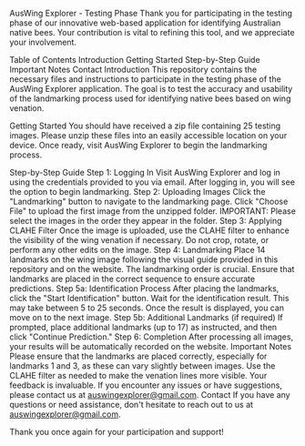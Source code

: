 AusWing Explorer - Testing Phase
Thank you for participating in the testing phase of our innovative web-based application for identifying Australian native bees. Your contribution is vital to refining this tool, and we appreciate your involvement.

Table of Contents
Introduction
Getting Started
Step-by-Step Guide
Important Notes
Contact
Introduction
This repository contains the necessary files and instructions to participate in the testing phase of the AusWing Explorer application. The goal is to test the accuracy and usability of the landmarking process used for identifying native bees based on wing venation.

Getting Started
You should have received a zip file containing 25 testing images. Please unzip these files into an easily accessible location on your device. Once ready, visit AusWing Explorer to begin the landmarking process.

Step-by-Step Guide
Step 1: Logging In
Visit AusWing Explorer and log in using the credentials provided to you via email.
After logging in, you will see the option to begin landmarking.
Step 2: Uploading Images
Click the "Landmarking" button to navigate to the landmarking page.
Click "Choose File" to upload the first image from the unzipped folder. IMPORTANT: Please select the images in the order they appear in the folder.
Step 3: Applying CLAHE Filter
Once the image is uploaded, use the CLAHE filter to enhance the visibility of the wing venation if necessary.
Do not crop, rotate, or perform any other edits on the image.
Step 4: Landmarking
Place 14 landmarks on the wing image following the visual guide provided in this repository and on the website.
The landmarking order is crucial. Ensure that landmarks are placed in the correct sequence to ensure accurate predictions.
Step 5a: Identification Process
After placing the landmarks, click the "Start Identification" button.
Wait for the identification result. This may take between 5 to 25 seconds.
Once the result is displayed, you can move on to the next image.
Step 5b: Additional Landmarks (if required)
If prompted, place additional landmarks (up to 17) as instructed, and then click "Continue Prediction."
Step 6: Completion
After processing all images, your results will be automatically recorded on the website.
Important Notes
Please ensure that the landmarks are placed correctly, especially for landmarks 1 and 3, as these can vary slightly between images.
Use the CLAHE filter as needed to make the venation lines more visible.
Your feedback is invaluable. If you encounter any issues or have suggestions, please contact us at auswingexplorer@gmail.com.
Contact
If you have any questions or need assistance, don't hesitate to reach out to us at auswingexplorer@gmail.com.

Thank you once again for your participation and support!
